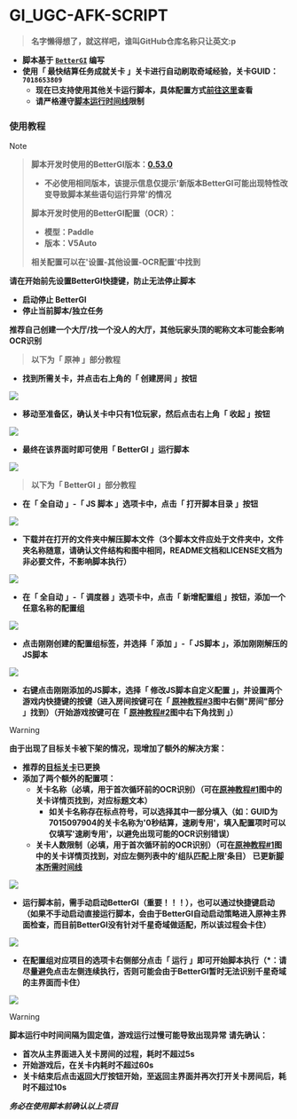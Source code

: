 # __GI_UGC-AFK-SCRIPT__

> __名字懒得想了，就这样吧，谁叫GitHub仓库名称只让英文:p__

<a id="gt"></a>

- __脚本基于 [`BetterGI`](https://github.com/babalae/better-genshin-impact) 编写__
- __使用「 最快结算任务成就关卡 」关卡进行自动刷取奇域经验，关卡GUID：`7018653809`__
    - __现在已支持使用其他关卡运行脚本，具体配置方式[前往这里](#imgX)查看__
    - __请严格遵守[脚本运行时间线](#tl)限制__

### __使用教程__

> [!NOTE]
>> __脚本开发时使用的BetterGI版本：[0.53.0](https://github.com/babalae/better-genshin-impact/releases/tag/0.53.0)__
>> - __不必使用相同版本，该提示信息仅提示'新版本BetterGI可能出现特性改变导致脚本某些语句运行异常'的情况__
>> 
>> __脚本开发时使用的BetterGI配置（OCR）：__
>> - __模型：Paddle__  
>> - __版本：V5Auto__
>>
>> __相关配置可以在'设置-其他设置-OCR配置'中找到__
> 
> __请在开始前先设置BetterGI快捷键，防止无法停止脚本__
> - __启动停止 BetterGI__
> - __停止当前脚本/独立任务__
>
> __推荐自己创建一个大厅/找一个没人的大厅，其他玩家头顶的昵称文本可能会影响OCR识别__

> __以下为「 原神 」部分教程__

<a id="img1"></a>
  
- __找到所需关卡，并点击右上角的「 创建房间 」按钮__

![](https://raw.githubusercontent.com/FeiLingshu/GI_UGC-AFK-SCRIPT/refs/heads/resources/1.png)

<a id="img2"></a>

- __移动至准备区，确认关卡中只有1位玩家，然后点击右上角「 收起 」按钮__

![](https://raw.githubusercontent.com/FeiLingshu/GI_UGC-AFK-SCRIPT/refs/heads/resources/2.png)

<a id="img3"></a>

- __最终在该界面时即可使用「 BetterGI 」运行脚本__

![](https://raw.githubusercontent.com/FeiLingshu/GI_UGC-AFK-SCRIPT/refs/heads/resources/3.png)

> __以下为「 BetterGI 」部分教程__

- __在「 全自动 」-「 JS 脚本 」选项卡中，点击「 打开脚本目录 」按钮__

![](https://raw.githubusercontent.com/FeiLingshu/GI_UGC-AFK-SCRIPT/refs/heads/resources/4.png)

- __下载并在打开的文件夹中解压脚本文件（3个脚本文件应处于文件夹中，文件夹名称随意，请确认文件结构和图中相同，README文档和LICENSE文档为非必要文件，不影响脚本执行）__

![](https://raw.githubusercontent.com/FeiLingshu/GI_UGC-AFK-SCRIPT/refs/heads/resources/5.png)

- __在「 全自动 」-「 调度器 」选项卡中，点击「 新增配置组 」按钮，添加一个任意名称的配置组__

![](https://raw.githubusercontent.com/FeiLingshu/GI_UGC-AFK-SCRIPT/refs/heads/resources/6.png)

- __点击刚刚创建的配置组标签，并选择「 添加 」-「 JS脚本 」，添加刚刚解压的JS脚本__

![](https://raw.githubusercontent.com/FeiLingshu/GI_UGC-AFK-SCRIPT/refs/heads/resources/7.png)

<a id="imgX"></a>

- __右键点击刚刚添加的JS脚本，选择「 修改JS脚本自定义配置 」，并设置两个游戏内快捷键的按键（进入房间按键可在「 [原神教程#3](#img3)图中右侧"房间"部分 」找到）（开始游戏按键可在「 [原神教程#2](#img2)图中右下角找到 」）__
> [!WARNING]
> __由于出现了目标关卡被下架的情况，现增加了额外的解决方案：__
> - __推荐的[目标关卡](#gt)已更换__
> - __添加了两个额外的配置项：__
>     - __关卡名称（必填，用于首次循环前的OCR识别）（可在[原神教程#1](#img1)图中的关卡详情页找到，对应标题文本）__
>         - __如关卡名称存在标点符号，可以选择其中一部分填入（如：GUID为7015097904的关卡名称为'0秒结算，速刷专用'，填入配置项时可以仅填写'速刷专用'，以避免出现可能的OCR识别错误）__
>     - __关卡人数限制（必填，用于首次循环前的OCR识别）（可在[原神教程#1](#img1)图中的关卡详情页找到，对应左侧列表中的'组队匹配上限'条目）__
> __已更新[脚本所需时间线](#tl)__

![](https://raw.githubusercontent.com/FeiLingshu/GI_UGC-AFK-SCRIPT/refs/heads/resources/X.png)

- __运行脚本前，需手动启动BetterGI（重要！！！），也可以通过快捷键启动（如果不手动启动直接运行脚本，会由于BetterGI自动启动策略进入原神主界面检查，而目前BetterGI没有针对千星奇域做适配，所以该过程会卡住）__

![](https://raw.githubusercontent.com/FeiLingshu/GI_UGC-AFK-SCRIPT/refs/heads/resources/Z.png)

- __在配置组对应项目的选项卡右侧部分点击「 运行 」即可开始脚本执行（*：请尽量避免点击左侧连续执行，否则可能会由于BetterGI暂时无法识别千星奇域的主界面而卡住）__

![](https://raw.githubusercontent.com/FeiLingshu/GI_UGC-AFK-SCRIPT/refs/heads/resources/8.png)

<a id="tl"></a>

> [!WARNING]
> __脚本运行中时间间隔为固定值，游戏运行过慢可能导致出现异常__
> __请先确认：__
> - __首次从主界面进入关卡房间的过程，耗时不超过5s__
> - __开始游戏后，在关卡内耗时不超过60s__
> - __关卡结束后点击返回大厅按钮开始，至返回主界面并再次打开关卡房间后，耗时不超过10s__
>
> ___务必在使用脚本前确认以上项目___
